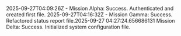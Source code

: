 
2025-09-27T04:09:26Z - Mission Alpha: Success. Authenticated and created first file.
2025-09-27T04:16:32Z - Mission Gamma: Success. Refactored status report file.2025-09-27 04:27:24.656686131 Mission Delta: Success. Initialized system configuration file.
